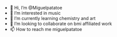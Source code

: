 - 👋 Hi, I’m @Miguelpatatoe
- 👀 I’m interested in music
- 🌱 I’m currently learning chemistry and art
- 💞️ I’m looking to collaborate on bmi affiliated work
- 📫 How to reach me miguelpatatoe 

<!---
Miguelpatatoe/Miguelpatatoe is a ✨ special ✨ repository because its `README.md` (this file) appears on your GitHub profile.
You can click the Preview link to take a look at your changes.
--->

